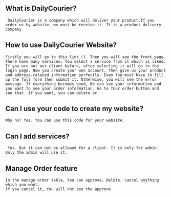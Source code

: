 ## What is DailyCourier?
     DailyCourier is a company which will deliver your product.If you order us by website, we must be receive it. It is a product delivery company. 

## How to use DailyCourier Website?
    Firstly you will go to this link (). Then you will see the front page. There have many services. You select a service from it which is liked. If you are not our client before, after selecting it will go to the login page. Now you create your won account. Then give us your product and address-related information perfectly. Even You must have to fill up the full form then submit it. Otherwise, you will see the error message. If everything becomes good, We can see your information and you want to see your order information. Go to Your order button and see that. If you want, you can delete or



## Can I use your code to create my website?
    Why no? Yes. You can use this code for your website.

## Can I add services?
     Yes. But it can not be allowed for a client. It is only for admin. Only the admin will use it.


## Manage Order feature 
    In the manage order table, You can approve, delete, cancel anything which you want.
    If you cancel it, You will not see the approve 

 